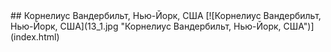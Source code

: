 <meta charset="utf-8">
<link rel='stylesheet' href='markdown.css'/>
## Корнелиус Вандербильт, Нью-Йорк, США
[![Корнелиус Вандербильт, Нью-Йорк, США](13_1.jpg "Корнелиус Вандербильт, Нью-Йорк, США")](index.html)
